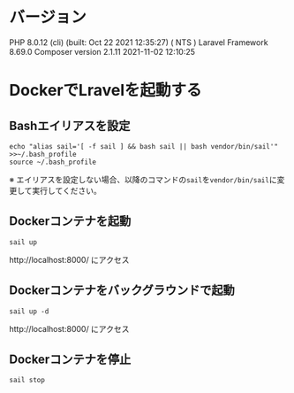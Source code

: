 # バージョン
PHP 8.0.12 (cli) (built: Oct 22 2021 12:35:27) ( NTS )
Laravel Framework 8.69.0
Composer version 2.1.11 2021-11-02 12:10:25

# DockerでLravelを起動する

## Bashエイリアスを設定
```
echo "alias sail='[ -f sail ] && bash sail || bash vendor/bin/sail'" >>~/.bash_profile
source ~/.bash_profile
```
※ エイリアスを設定しない場合、以降のコマンドの`sail`を`vendor/bin/sail`に変更して実行してください。

## Dockerコンテナを起動
```
sail up
```
http://localhost:8000/ にアクセス

## Dockerコンテナをバックグラウンドで起動
```
sail up -d
```
http://localhost:8000/ にアクセス

## Dockerコンテナを停止
```
sail stop
```